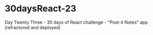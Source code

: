# 30daysReact-23
Day Twenty Three - 30 days of React challenge - "Post-it Notes" app (refractored and deployed)
